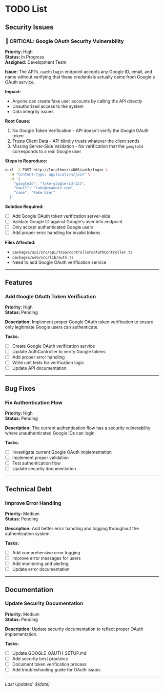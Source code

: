 # TODO List

## Security Issues

### 🚨 CRITICAL: Google OAuth Security Vulnerability

**Priority:** High  
**Status:** In Progress  
**Assigned:** Development Team

**Issue:** The API's `/auth/login` endpoint accepts any Google ID, email, and name without verifying that these credentials actually came from Google's OAuth service.

**Impact:**

- Anyone can create fake user accounts by calling the API directly
- Unauthorized access to the system
- Data integrity issues

**Root Cause:**

1. No Google Token Verification - API doesn't verify the Google OAuth token
2. Trusts Client Data - API blindly trusts whatever the client sends
3. Missing Server-Side Validation - No verification that the `googleId` corresponds to a real Google user

**Steps to Reproduce:**

```bash
curl -X POST http://localhost:4000/auth/login \
  -H "Content-Type: application/json" \
  -d '{
    "googleId": "fake-google-id-123",
    "email": "fake@example.com",
    "name": "Fake User"
  }'
```

**Solution Required:**

- [ ] Add Google OAuth token verification server-side
- [ ] Validate Google ID against Google's user info endpoint
- [ ] Only accept authenticated Google users
- [ ] Add proper error handling for invalid tokens

**Files Affected:**

- `packages/api/src/api/tsoa/controllers/AuthController.ts`
- `packages/web/src/lib/auth.ts`
- Need to add Google OAuth verification service

---

## Features

### Add Google OAuth Token Verification

**Priority:** High  
**Status:** Pending

**Description:** Implement proper Google OAuth token verification to ensure only legitimate Google users can authenticate.

**Tasks:**

- [ ] Create Google OAuth verification service
- [ ] Update AuthController to verify Google tokens
- [ ] Add proper error handling
- [ ] Write unit tests for verification logic
- [ ] Update API documentation

---

## Bug Fixes

### Fix Authentication Flow

**Priority:** High  
**Status:** Pending

**Description:** The current authentication flow has a security vulnerability where unauthenticated Google IDs can login.

**Tasks:**

- [ ] Investigate current Google OAuth implementation
- [ ] Implement proper validation
- [ ] Test authentication flow
- [ ] Update security documentation

---

## Technical Debt

### Improve Error Handling

**Priority:** Medium  
**Status:** Pending

**Description:** Add better error handling and logging throughout the authentication system.

**Tasks:**

- [ ] Add comprehensive error logging
- [ ] Improve error messages for users
- [ ] Add monitoring and alerting
- [ ] Update error documentation

---

## Documentation

### Update Security Documentation

**Priority:** Medium  
**Status:** Pending

**Description:** Update security documentation to reflect proper OAuth implementation.

**Tasks:**

- [ ] Update GOOGLE_OAUTH_SETUP.md
- [ ] Add security best practices
- [ ] Document token verification process
- [ ] Add troubleshooting guide for OAuth issues

---

_Last Updated: $(date)_
